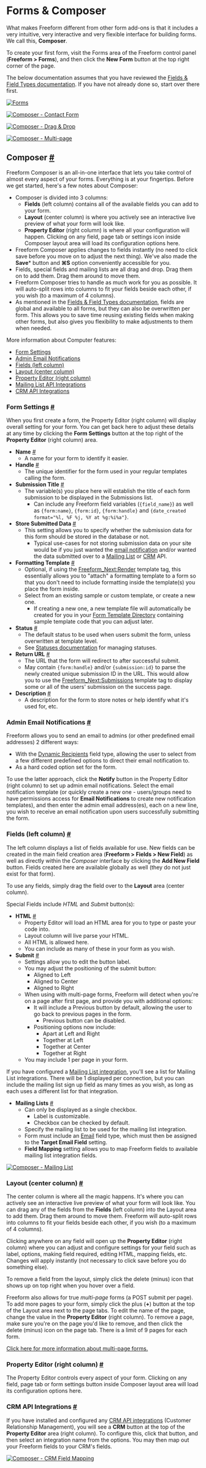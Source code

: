 # Forms & Composer

What makes Freeform different from other form add-ons is that it includes a very intuitive, very interactive and very flexible interface for building forms. We call this, **Composer**.

To create your first form, visit the Forms area of the Freeform control panel (**Freeform > Forms**), and then click the **New Form** button at the top right corner of the page.

The below documentation assumes that you have reviewed the [Fields & Field Types documentation](fields-field-types.md). If you have not already done so, start over there first.

[![Forms](images/cp_forms-list.png)](images/cp_forms-list.png)

[![Composer - Contact Form](images/cp_forms-composer-contact.png)](images/cp_forms-composer-contact.png)

[![Composer - Drag & Drop](images/cp_forms-composer-dragdrop.png)](images/cp_forms-composer-dragdrop.png)

[![Composer - Multi-page](images/cp_forms-composer-multipage.png)](images/cp_forms-composer-multipage.png)


## Composer <a href="#composer" id="composer" class="docs-anchor">#</a>

Freeform Composer is an all-in-one interface that lets you take control of almost every aspect of your forms. Everything is at your fingertips. Before we get started, here's a few notes about Composer:

* Composer is divided into 3 columns:
	* **Fields** (left column) contains all of the available fields you can add to your form.
	* **Layout** (center column) is where you actively see an interactive live preview of what your form will look like.
	* **Property Editor** (right column) is where all your configuration will happen. Clicking on any field, page tab or settings icon inside Composer layout area will load its configuration options here.
* Freeform Composer applies changes to fields instantly (no need to click save before you move on to adjust the next thing). We've also made the **Save*** button and **⌘S** option conveniently accessible for you.
* Fields, special fields and mailing lists are all drag and drop. Drag them on to add them. Drag them around to move them.
* Freeform Composer tries to handle as much work for you as possible. It will auto-split rows into columns to fit your fields beside each other, if you wish (to a maximum of 4 columns).
* As mentioned in the [Fields & Field Types documentation](fields-field-types.md), fields are global and available to all forms, but they can also be overwritten per form. This allows you to save time reusing existing fields when making other forms, but also gives you flexibility to make adjustments to them when needed.

More information about Computer features:

* [Form Settings](#form-settings)
* [Admin Email Notifications](#admin-notifications)
* [Fields (left column)](#fields)
* [Layout (center column)](#layout)
* [Property Editor (right column)](#property-editor)
* [Mailing List API Integrations](#form-mailing-list)
* [CRM API Integrations](#crm-integrations)


### Form Settings <a href="#form-settings" id="form-settings" class="docs-anchor">#</a>

When you first create a form, the Property Editor (right column) will display overall setting for your form. You can get back here to adjust these details at any time by clicking the **Form Settings** button at the top right of the **Property Editor** (right column) area.

* **Name** <a href="#form-name" id="form-name" class="docs-anchor">#</a>
	* A name for your form to identify it easier.
* **Handle** <a href="#form-handle" id="form-handle" class="docs-anchor">#</a>
	* The unique identifier for the form used in your regular templates calling the form.
* **Submission Title** <a href="#submission-title" id="submission-title" class="docs-anchor">#</a>
	* The variable(s) you place here will establish the title of each form submission to be displayed in the Submissions list.
		* Can include any Freeform field variables (`{field_name}`) as well as `{form:name}`, `{form:id}`, `{form:handle}` and `{date_created format="%l, %F %j, %Y at %g:%i%a"}`.
* **Store Submitted Data** <a href="#submission-store-data" id="submission-store-data" class="docs-anchor">#</a>
	* This setting allows you to specify whether the submission data for this form should be stored in the database or not.
		* Typical use-cases for not storing submission data on your site would be if you just wanted the [email notification](email-notifications.md) and/or wanted the data submitted over to a [Mailing List](mailing-list-integrations.md) or [CRM](crm-integrations.md) API.
* **Formatting Template** <a href="#formatting-template" id="formatting-template" class="docs-anchor">#</a>
	* Optional, if using the [Freeform_Next:Render](render.md) template tag, this essentially allows you to "attach" a formatting template to a form so that you don't need to include formatting inside the template(s) you place the form inside.
	* Select from an existing sample or custom template, or create a new one.
		* If creating a new one, a new template file will automatically be created for you in your [Form Template Directory](settings.md#form-template-directory) containing sample template code that you can adjust later.
* **Status** <a href="#form-status" id="form-status" class="docs-anchor">#</a>
	* The default status to be used when users submit the form, unless overwritten at template level.
	* See [Statuses documentation](settings.md#statuses) for managing statuses.
* **Return URL** <a href="#form-return-url" id="form-return-url" class="docs-anchor">#</a>
	* The URL that the form will redirect to after successful submit.
	* May contain `{form:handle}` and/or `{submission:id}` to parse the newly created unique submission ID in the URL. This would allow you to use the [Freeform_Next:Submissions](submissions.md) template tag to display some or all of the users' submission on the success page.
* **Description** <a href="#form-description" id="form-description" class="docs-anchor">#</a>
	* A description for the form to store notes or help identify what it's used for, etc.


### Admin Email Notifications <a href="#admin-notifications" id="admin-notifications" class="docs-anchor">#</a>

Freeform allows you to send an email to admins (or other predefined email addresses) 2 different ways:

* With the [Dynamic Recipients](fields-field-types.md#fields-dynamic-recipients) field type, allowing the user to select from a few different predefined options to direct their email notification to.
* As a hard coded option set for the form.

To use the latter approach, click the **Notify** button in the Property Editor (right column) to set up admin email notifications. Select the email notification template (or quickly create a new one - users/groups need to have permissions access for **Email Notifications** to create new notification templates), and then enter the admin email address(es), each on a new line, you wish to receive an email notification upon users successfully submitting the form.


### Fields (left column) <a href="#fields" id="fields" class="docs-anchor">#</a>

The left column displays a list of fields available for use. New fields can be created in the main field creation area (**Freeform > Fields > New Field**) as well as directly within the *Composer* interface by clicking the **Add New Field** button. Fields created here are available globally as well (they do not just exist for that form).

To use any fields, simply drag the field over to the **Layout** area (center column).

Special Fields include *HTML* and *Submit* button(s):

* **HTML** <a href="#form-html" id="form-html" class="docs-anchor">#</a>
	* Property Editor will load an HTML area for you to type or paste your code into.
	* Layout column will live parse your HTML.
	* All HTML is allowed here.
	* You can include as many of these in your form as you wish.
* **Submit** <a href="#form-submit" id="form-submit" class="docs-anchor">#</a>
	* Settings allow you to edit the button label.
	* You may adjust the positioning of the submit button:
		* Aligned to Left
		* Aligned to Center
		* Aligned to Right
	* When using with multi-page forms, Freeform will detect when you're on a page after first page, and provide you with additional options:
		* It will include a Previous button by default, allowing the user to go back to previous pages in the form.
			* Previous button can be disabled.
		* Positioning options now include:
			* Apart at Left and Right
			* Together at Left
			* Together at Center
			* Together at Right
	* You may include 1 per page in your form.

If you have configured a [Mailing List integration](mailing-list-integrations.md), you'll see a list for Mailing List integrations. There will be 1 displayed per connection, but you can include the mailing list sign up field as many times as you wish, as long as each uses a different list for that integration.

* **Mailing Lists** <a href="#form-mailing-list" id="form-mailing-list" class="docs-anchor">#</a>
	* Can only be displayed as a single checkbox.
		* Label is customizable.
		* Checkbox can be checked by default.
	* Specify the mailing list to be used for the mailing list integration.
	* Form must include an [Email](fields-field-types.md#fields-email) field type, which must then be assigned to the **Target Email Field** setting.
	* **Field Mapping** setting allows you to map Freeform fields to available mailing list integration fields.

[![Composer - Mailing List](images/cp_forms-composer-mailinglist.png)](images/cp_forms-composer-mailinglist.png)


### Layout (center column) <a href="#layout" id="layout" class="docs-anchor">#</a>

The center column is where all the magic happens. It's where you can actively see an interactive live preview of what your form will look like. You can drag any of the fields from the **Fields** (left column) into the Layout area to add them. Drag them around to move them. Freeform will auto-split rows into columns to fit your fields beside each other, if you wish (to a maximum of 4 columns).

Clicking anywhere on any field will open up the **Property Editor** (right column) where you can adjust and configure settings for your field such as label, options, making field required, editing HTML, mapping fields, etc. Changes will apply instantly (not necessary to click save before you do something else).

To remove a field from the layout, simply click the delete (minus) icon that shows up on top right when you hover over a field.

Freeform also allows for true *multi-page* forms (a POST submit per page). To add more pages to your form, simply click the plus (**+**) button at the top of the Layout area next to the page tabs. To edit the name of the page, change the value in the **Property Editor** (right column). To remove a page, make sure you're on the page you'd like to remove, and then click the delete (minus) icon on the page tab. There is a limit of 9 pages for each form.

[Click here for more information about multi-page forms.](multi-page-forms.md)

### Property Editor (right column) <a href="#property-editor" id="property-editor" class="docs-anchor">#</a>

The Property Editor controls every aspect of your form. Clicking on any field, page tab or form settings button inside Composer layout area will load its configuration options here.


### CRM API Integrations <a href="#crm-integrations" id="crm-integrations" class="docs-anchor">#</a>

If you have installed and configured any [CRM API integrations](crm-integrations.md) (Customer Relationship Management), you will see a **CRM** button at the top of the **Property Editor** area (right column). To configure this, click that button, and then select an integration name from the options. You may then map out your Freeform fields to your CRM's fields.

[![Composer - CRM Field Mapping](images/cp_api-crm-composer-field-mapping.png)](images/cp_api-crm-composer-field-mapping.png)
